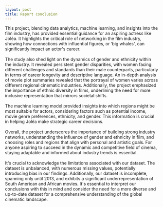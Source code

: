 ```yaml
---
layout: post
title: Report conclusion
---
```


<div>
    <p>
    This project, blending data analytics, machine learning, and insights into the film industry, has provided essential guidance for an aspiring actress like Joléa. It highlights the critical role of networking in the film industry, showing how connections with influential figures, or 'big whales', can significantly impact an actor's career.
    <br><br>
    The study also shed light on the dynamics of gender and ethnicity within the industry. It revealed persistent gender disparities, with women facing different challenges and standards than their male counterparts, particularly in terms of career longevity and descriptive language. An in-depth analysis of movie plot summaries revealed that the portrayal of women varies across different regional cinematic industries. Additionally, the project emphasized the importance of ethnic diversity in films, underlining the need for more inclusive representation that mirrors societal shifts.
    <br><br>
    The machine learning model provided insights into which regions might be most suitable for actors, considering factors such as potential income, movie genre preferences, ethnicity, and gender. This information is crucial in helping Joléa make strategic career decisions.
    <br><br>
    Overall, the project underscores the importance of building strong industry networks, understanding the influence of gender and ethnicity in film, and choosing roles and regions that align with personal and artistic goals. For anyone aspiring to succeed in the dynamic and competitive field of cinema, staying adaptable and informed about industry trends is essential.
    <br><br>
    It's crucial to acknowledge the limitations associated with our dataset. The dataset is unbalanced, with numerous missing values, potentially introducing bias in our findings. Additionally, our dataset is incomplete, spanning only until 2013, and exhibits a significant underrepresentation of South American and African movies. It's essential to interpret our conclusions with this in mind and consider the need for a more diverse and up-to-date dataset for a comprehensive understanding of the global cinematic landscape.
    </p>
<div>